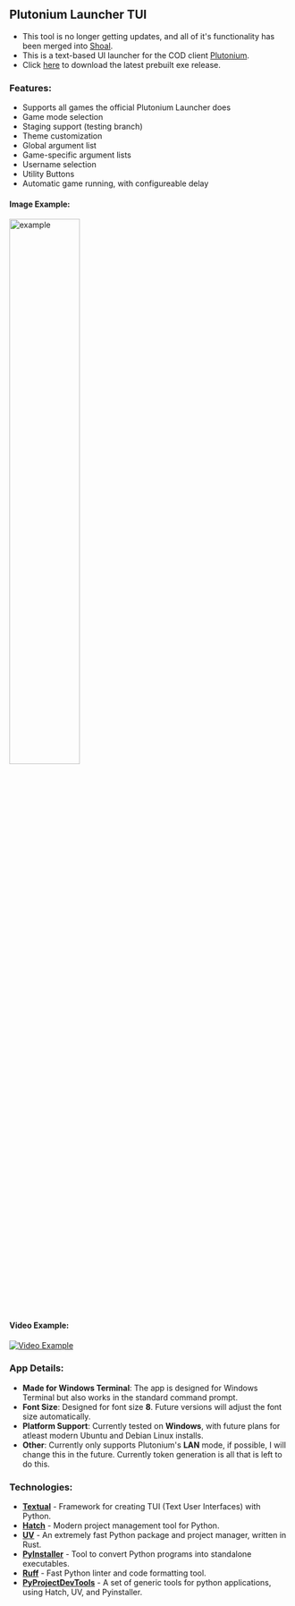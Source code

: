 
## Plutonium Launcher TUI
- This tool is no longer getting updates, and all of it's functionality has been merged into [Shoal](https://github.com/Mythical-Github/shoal).
- This is a text-based UI launcher for the COD client [Plutonium](https://plutonium.pw/).
- Click [here](https://github.com/Mythical-Github/plutonium_launcher_tui/releases/latest/download/plutonium_launcher_tui.zip) to download the latest prebuilt exe release.


### Features:
- Supports all games the official Plutonium Launcher does
- Game mode selection
- Staging support (testing branch)
- Theme customization
- Global argument list
- Game-specific argument lists
- Username selection
- Utility Buttons
- Automatic game running, with configureable delay


#### Image Example:
<img src="https://github.com/user-attachments/assets/8e7643da-d957-4db0-a097-a220290abe53" alt="example" width="50%" height="50%">

#### Video Example:
[![Video Example](https://github.com/user-attachments/assets/6cfe0fe5-3b89-4fe0-9c86-d28ac787b890)](https://github.com/user-attachments/assets/6cfe0fe5-3b89-4fe0-9c86-d28ac787b890)


### App Details:
- **Made for Windows Terminal**: The app is designed for Windows Terminal but also works in the standard command prompt.
- **Font Size**: Designed for font size **8**. Future versions will adjust the font size automatically.
- **Platform Support**: Currently tested on **Windows**, with future plans for atleast modern Ubuntu and Debian Linux installs.
- **Other**: Currently only supports Plutonium's **LAN** mode, if possible, I will change this in the future. Currently token generation is all that is left to do this.


### Technologies:
- **[Textual](https://github.com/Textualize/textual)** - Framework for creating TUI (Text User Interfaces) with Python.
- **[Hatch](https://github.com/pypa/hatch)** - Modern project management tool for Python.
- **[UV](https://github.com/astral-sh/uv)** - An extremely fast Python package and project manager, written in Rust.
- **[PyInstaller](https://github.com/pyinstaller/pyinstaller)** - Tool to convert Python programs into standalone executables.
- **[Ruff](https://github.com/astral-sh/ruff)** - Fast Python linter and code formatting tool.
- **[PyProjectDevTools](https://github.com/Mythical-Github/py_project_dev_tools)** - A set of generic tools for python applications, using Hatch, UV, and Pyinstaller.
